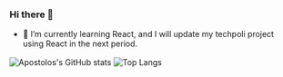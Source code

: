 ### Hi there 👋

- 🌱 I’m currently learning React, and I will update my techpoli project using React in the next period.
<div>
<img alt="Apostolos's GitHub stats" align="center" src="https://github-readme-stats.vercel.app/api?username=Apostolos172&hide=prs&count_private=true&theme=maroongold" />
<img alt="Top Langs" align="center"  src="https://github-readme-stats.vercel.app/api/top-langs/?username=Apostolos172&theme=panda&layout=compact&langs_count=7" />
</div>
<!--
**Apostolos172/Apostolos172** is a ✨ _special_ ✨ repository because its `README.md` (this file) appears on your GitHub profile.

Here are some ideas to get you started:

- 🔭 I’m currently working on ...
- 🌱 I’m currently learning React, javascript library
- 👯 I’m looking to collaborate on ...
- 🤔 I’m looking for help with ...
- 💬 Ask me about ...
- 📫 How to reach me: ...
- 😄 Pronouns: ...
- ⚡ Fun fact: ...
-->
